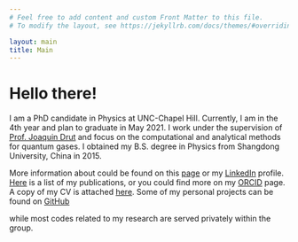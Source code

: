 ```yaml
---
# Feel free to add content and custom Front Matter to this file.
# To modify the layout, see https://jekyllrb.com/docs/themes/#overriding-theme-defaults

layout: main
title: Main
---
```

# Hello there!

I am a PhD candidate in Physics at UNC-Chapel Hill. Currently, I am in the 4th year and plan to graduate in May 2021. I work under the supervision of [Prof. Joaquin Drut](https://users.physics.unc.edu/~drut/public_html_UNC/) and focus on the computational and analytical methods for quantum gases. I obtained my B.S. degree in Physics from Shangdong University, China in 2015.

More information about  could be found on this [page](/aboutme) or my [LinkedIn](https://www.linkedin.com/in/yaqi-hou/) profile.
[Here](/publications) is a list of my publications, or you could find more on my [ORCID](https://orcid.org/0000-0002-4810-4613) page.
A copy of my CV is attached [here](CV/Yaqi-Hou-CV.pdf).
Some of my personal projects can be found on [GitHub](https://github.com/yaqihou) 
<!-- (and a category with short summary of each project [here](/github_intro)) -->
while most codes related to my research are served privately within the group.
